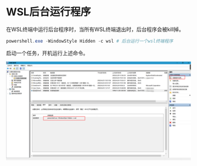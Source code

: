 # WSL后台运行程序

在WSL终端中运行后台程序时，当所有WSL终端退出时，后台程序会被kill掉。

```powershell
powershell.exe -WindowStyle Hidden -c wsl # 后台运行一个wsl终端程序
```

启动一个任务，开机运行上述命令。

![image-20200424201923540](https://raw.githubusercontent.com/AZMDDY/imgs/master/image-20200424201923540.png)